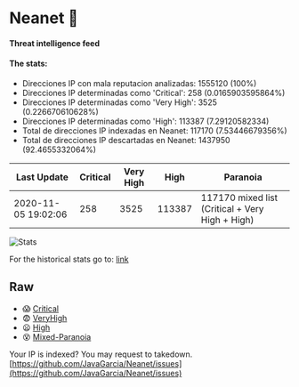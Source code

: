 # Neanet :hocho:
#### Threat intelligence feed
#### The stats:

- Direcciones IP con mala reputacion analizadas: 1555120 (100%)
- Direcciones IP determinadas como 'Critical':  258 (0.0165903595864%)
- Direcciones IP determinadas como 'Very High':  3525 (0.226670610628%)
- Direcciones IP determinadas como 'High':  113387 (7.29120582334)
- Total de direcciones IP indexadas en Neanet:  117170 (7.53446679356%)
- Total de direcciones IP descartadas en Neanet:  1437950 (92.4655332064%)

| Last Update | Critical | Very High | High | Paranoia |
| --- | --- | --- | --- | --- |
| 2020-11-05 19:02:06 | 258 | 3525 | 113387 | 117170 mixed list (Critical + Very High + High)|

![Stats](https://docs.google.com/spreadsheets/d/e/2PACX-1vSnaNMIXVabIpDJjufMlzH7poXnshF3mgd8Is1g9ytUEzVsP5my4Trn8f-xkoLLQ38xpL3HtmUexLo6/pubchart?oid=501124687&format=image)

For the historical stats go to: [link](/stats.csv)
## Raw
- :scream: [Critical](https://raw.githubusercontent.com/JavaGarcia/Neanet/master/blacklists/neanet_critical.txt)
- :fearful: [VeryHigh](https://raw.githubusercontent.com/JavaGarcia/Neanet/master/blacklists/neanet_veryHigh.txtt)
- :frowning: [High](https://raw.githubusercontent.com/JavaGarcia/Neanet/master/blacklists/neanet_high.txt)
- :dizzy_face: [Mixed-Paranoia](https://raw.githubusercontent.com/JavaGarcia/Neanet/master/blacklists/neanet_all.txt)


Your IP is indexed? You may request to takedown. [https://github.com/JavaGarcia/Neanet/issues](https://github.com/JavaGarcia/Neanet/issues)






































































































































































































































































































































































































































































































































































































































































































































































































































































































































































































































































































































































































































































































































































































































































































































































































































































































































































































































































































































































































